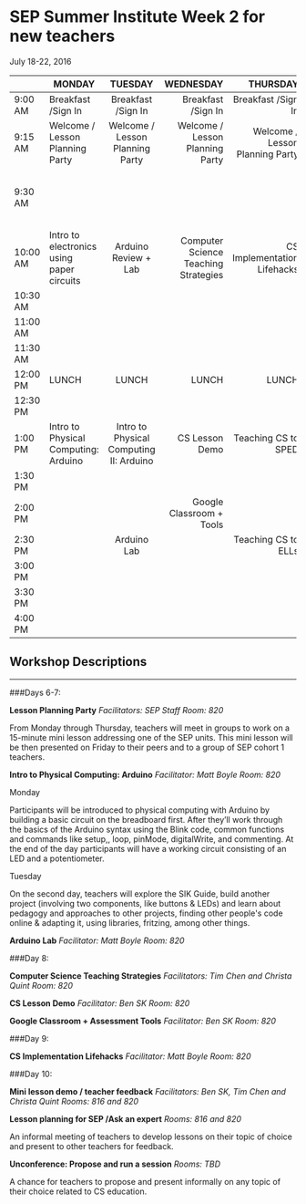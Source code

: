 

# SEP Summer Institute Week 2 for new teachers
July 18-22, 2016

|| MONDAY  | TUESDAY        | WEDNESDAY | THURSDAY| FRIDAY
| ------| ------------- |:-------------:| -----:|-----:|-----:|
| 9:00 AM |Breakfast /Sign In|Breakfast /Sign In|Breakfast /Sign In|Breakfast /Sign In|Breakfast /Sign In
9:15 AM |Welcome / Lesson Planning Party |Welcome / Lesson Planning Party|Welcome / Lesson Planning Party|Welcome / Lesson Planning Party|Welcome|
9:30 AM ||||| Mini lesson demo + feedback session
10:00 AM | Intro to electronics using paper circuits|Arduino Review + Lab|Computer Science Teaching Strategies|CS Implementation Lifehacks|
10:30 AM| 
11:00 AM |
11:30 AM |
12:00 PM |LUNCH|LUNCH|LUNCH|LUNCH|LUNCH|
12:30 PM |
1:00 PM |Intro to Physical Computing: Arduino|Intro to Physical Computing II: Arduino|CS Lesson Demo|Teaching CS to SPED|Lesson planning / Ask an expert|
1:30 PM |
2:00 PM |||Google Classroom + Tools|
2:30 PM ||Arduino Lab||Teaching CS to ELLs|
3:00 PM |
3:30 PM |
4:00 PM  |

## Workshop Descriptions
***
###Days 6-7:

**Lesson Planning Party**
*Facilitators: SEP Staff*
*Room: 820*

From Monday through Thursday, teachers will meet in groups to work on a 15-minute mini lesson addressing one of the SEP units. This mini lesson will be then presented on Friday to their peers and to a group of SEP cohort 1 teachers.

**Intro to Physical Computing: Arduino**
*Facilitator: Matt Boyle*
*Room: 820*

Monday

Participants will be introduced to physical computing with Arduino by building a basic circuit on the breadboard first. After they’ll work through the basics of the Arduino syntax using the Blink code, common functions and commands like setup,, loop, pinMode, digitalWrite, and commenting. At the end of the day participants will have a working circuit consisting of an LED and a potentiometer. 

Tuesday

On the second day, teachers will explore the SIK Guide, build another project (involving two components, like buttons & LEDs) and learn about pedagogy and approaches to other projects, finding other people's code online & adapting it, using libraries, fritzing, among other things.


**Arduino Lab**
*Facilitator: Matt Boyle*
*Room: 820*

###Day 8:

**Computer Science Teaching Strategies**
*Facilitators: Tim Chen and Christa Quint*
*Room: 820*

**CS Lesson Demo**
*Facilitator: Ben SK*
*Room: 820*

**Google Classroom + Assessment Tools**
*Facilitator: Ben SK*
*Room: 820*

###Day 9:

**CS Implementation Lifehacks**
*Facilitator: Matt Boyle*
*Room: 820*

###Day 10:

**Mini lesson demo / teacher feedback**
*Facilitators: Ben SK, Tim Chen and Christa Quint*
*Rooms: 816 and 820*

**Lesson planning for SEP /Ask an expert**
*Rooms: 816 and 820*

An informal meeting of teachers to develop lessons on their topic of choice and present to other teachers for feedback.

**Unconference: Propose and run a session**
*Rooms: TBD*

A chance for teachers to propose and present informally on any topic of their choice related to CS education.
